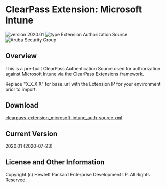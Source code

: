 
# ClearPass Extension: Microsoft Intune

![version 2020.01](https://img.shields.io/badge/Version-2020.01-brightgreen.svg "version 2020.01") ![type Extension Authorization Source](https://img.shields.io/badge/Type-Extension%20Auth%20Source-blue.svg "type Extension Auth Source") ![Aruba Security Group](https://img.shields.io/badge/Source-Aruba_Security-orange.svg "Aruba Security Group")


## Overview
This is a pre-built ClearPass Authentication Source used for authorization against Microsoft Intune via the ClearPass Extensions framework.

Replace "X.X.X.X" for base_url with the Extension IP for your environment prior to import.

## Download
[clearpass-extension_microsoft-intune_auth-source.xml](https://github.com/aruba/clearpass-exchange-snippets/raw/master/extensions/microsoft-intune/clearpass-extension_microsoft-intune_auth-source.xml)

## Current Version
2020.01 (2020-07-23)


## License and Other Information
Copyright (c) Hewlett Packard Enterprise Development LP. All Rights Reserved.

